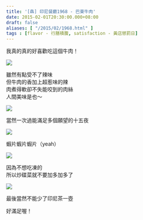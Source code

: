 ```yaml
---
title: '[犇] 印尼餐廳1968 - 巴東牛肉'
date: 2015-02-01T20:30:00.000+08:00
draft: false
aliases: [ "/2015/02/1968.html" ]
tags : [flavor - 行膳積腹, satisfaction - 黃店懲罰日]
---
```


我真的真的好喜歡吃這個牛肉！  

![](/images/indorest1968a.jpg)

雖然有點受不了辣味  
但牛肉的香加上超惹味的辣  
肉煮得軟卻不失能咬到的肉絲  
人間美味是也～  

![](/images/indorest1968.jpg)

當然一次過能滿足多個願望的十五夜  

![](/images/indorest1968b.jpg)

蝦片蝦片蝦片（yeah）  

![](/images/indorest1968c.jpg)

因為不想吃凍的  
所以炒碟菜就不要加多加多了  

![](/images/indorest1968d.jpg)

最後當然不能少了印尼茶一壺  
  
好滿足喔！

